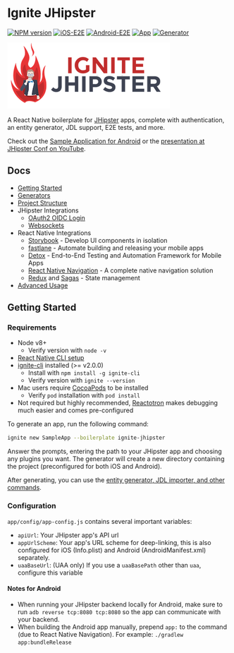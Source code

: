# Ignite JHipster

[![NPM version](https://badge.fury.io/js/ignite-jhipster.svg)](https://npmjs.org/package/ignite-jhipster)
[![iOS-E2E](https://github.com/ruddell/ignite-jhipster/workflows/iOS-E2E/badge.svg?branch=main)](https://github.com/ruddell/ignite-jhipster/actions?query=workflow%3AiOS-E2E)
[![Android-E2E](https://github.com/ruddell/ignite-jhipster/workflows/Android-E2E/badge.svg?branch=main)](https://github.com/ruddell/ignite-jhipster/actions?query=workflow%3AAndroid-E2E)
[![App](https://github.com/ruddell/ignite-jhipster/workflows/App/badge.svg?branch=main)](https://github.com/ruddell/ignite-jhipster/actions?query=workflow%3AApp)
[![Generator](https://github.com/ruddell/ignite-jhipster/workflows/Generator/badge.svg?branch=main)](https://github.com/ruddell/ignite-jhipster/actions?query=workflow%3AGenerator)

[![Logo](https://raw.githubusercontent.com/ruddell/ruddell.github.io/main/images/ignite-jhipster/logo-150h.png)](#)

A React Native boilerplate for [JHipster](http://www.jhipster.tech) apps, complete with authentication, an entity generator, JDL support, E2E tests, and more.

Check out the [Sample Application for Android](https://play.google.com/store/apps/details?id=com.jwtapp&hl=en) or the [presentation at JHipster Conf on YouTube](https://youtu.be/QZMAH2q6ViI).

## Docs

- [Getting Started](README.md#getting-started)
- [Generators](docs/generators.md)
- [Project Structure](docs/project-structure.md)
- JHipster Integrations
  - [OAuth2 OIDC Login](docs/oauth2-oidc.md)
  - [Websockets](docs/websockets.md)
- React Native Integrations
  - [Storybook](docs/storybook.md) - Develop UI components in isolation
  - [fastlane](docs/fastlane.md) - Automate building and releasing your mobile apps
  - [Detox](docs/detox.md) - End-to-End Testing and Automation Framework for Mobile Apps
  - [React Native Navigation](https://github.com/wix/react-native-navigation) - A complete native navigation solution
  - [Redux](https://redux.js.org/basics/usagewithreact) and [Sagas](https://redux-saga.js.org/) - State management
- [Advanced Usage](docs/advanced-usage.md)

## Getting Started

### Requirements

- Node v8+
  - Verify version with `node -v`
- [React Native CLI setup](https://reactnative.dev/docs/environment-setup)
- [ignite-cli](https://github.com/infinitered/ignite) installed (>= v2.0.0)
  - Install with `npm install -g ignite-cli`
  - Verify version with `ignite --version`
- Mac users require [CocoaPods](https://guides.cocoapods.org/using/getting-started.html) to be installed
  - Verify `pod` installation with `pod install`
- Not required but highly recommended, [Reactotron](https://github.com/infinitered/reactotron) makes debugging much easier and comes pre-configured

To generate an app, run the following command:

```sh
ignite new SampleApp --boilerplate ignite-jhipster
```

Answer the prompts, entering the path to your JHipster app and choosing any plugins you want. The generator will create a new directory containing the project (preconfigured for both iOS and Android).

After generating, you can use the [entity generator, JDL importer, and other commands](docs/generators.md).

### Configuration

`app/config/app-config.js` contains several important variables:

- `apiUrl`: Your JHipster app's API url
- `appUrlScheme`: Your app's URL scheme for deep-linking, this is also configured for iOS (Info.plist) and Android (AndroidManifest.xml) separately.
- `uaaBaseUrl`: (UAA only) If you use a `uaaBasePath` other than `uaa`, configure this variable

#### Notes for Android

- When running your JHipster backend locally for Android, make sure to run `adb reverse tcp:8080 tcp:8080` so the app can communicate with your backend.
- When building the Android app manually, prepend `app:` to the command (due to React Native Navigation). For example: `./gradlew app:bundleRelease`

